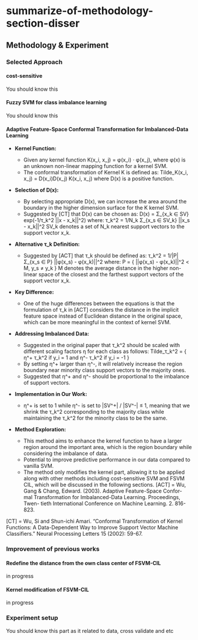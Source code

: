 # summarize-of-methodology-section-disser

## Methodology & Experiment

### Selected Approach

#### cost-sensitive
You should know this

#### Fuzzy SVM for class imbalance learning
You should know this

#### Adaptive Feature-Space Conformal Transformation for Imbalanced-Data Learning
- **Kernel Function:**
  - Given any kernel function K(x_i, x_j) = φ(x_i) ⋅ φ(x_j), where φ(x) is an unknown non-linear mapping function for a kernel SVM.
  - The conformal transformation of Kernel K is defined as:
    Tilde_K(x_i, x_j) = D(x_i)D(x_j) K(x_i, x_j)
    where D(x) is a positive function.

- **Selection of D(x):**
  - By selecting appropriate D(x), we can increase the area around the boundary in the higher dimension surface for the K kernel SVM.
  - Suggested by [CT] that D(x) can be chosen as:
    D(x) = Σ_{x_k ∈ SV} exp(-1/τ_k^2 ||x - x_k||^2)
    where:
    τ_k^2 = 1/N_k Σ_{x_s ∈ SV_k} ||x_s - x_k||^2
    SV_k denotes a set of N_k nearest support vectors to the support vector x_k.

- **Alternative τ_k Definition:**
  - Suggested by [ACT] that τ_k should be defined as:
    τ_k^2 = 1/|P| Σ_{x_s ∈ P} ||φ(x_s) - φ(x_k)||^2
    where:
    P = { ||φ(x_s) - φ(x_k)||^2 < M, y_s ≠ y_k }
    M denotes the average distance in the higher non-linear space of the closest and the farthest support vectors of the support vector x_k.

- **Key Difference:**
  - One of the huge differences between the equations is that the formulation of τ_k in [ACT] considers the distance in the implicit feature space instead of Euclidean distance in the original space, which can be more meaningful in the context of kernel SVM.

- **Addressing Imbalanced Data:**
  - Suggested in the original paper that τ_k^2 should be scaled with different scaling factors η for each class as follows:
    Tilde_τ_k^2 = 
    { η^+ τ_k^2 if y_i = 1
    and
      η^- τ_k^2 if y_i = -1 }
  - By setting η^+ larger than η^-, it will relatively increase the region boundary near minority class support vectors to the majority ones.
  - Suggested that η^+ and η^- should be proportional to the imbalance of support vectors.

- **Implementation in Our Work:**
  - η^+ is set to 1 while η^- is set to |SV^+| / |SV^-| ≤ 1, meaning that we shrink the τ_k^2 corresponding to the majority class while maintaining the τ_k^2 for the minority class to be the same.

- **Method Exploration:**
  - This method aims to enhance the kernel function to have a larger region around the important area, which is the region boundary while considering the imbalance of data.
  - Potential to improve predictive performance in our data compared to vanilla SVM.
  - The method only modifies the kernel part, allowing it to be applied along with other methods including cost-sensitive SVM and FSVM CIL, which will be discussed in the following sections.
[ACT] = Wu, Gang & Chang, Edward. (2003). Adaptive Feature-Space Confor-
mal Transformation for Imbalanced-Data Learning. Proceedings, Twen-
tieth International Conference on Machine Learning. 2. 816-823.

[CT] = Wu, Si and Shun-ichi Amari. “Conformal Transformation of Kernel
Functions: A Data-Dependent Way to Improve Support Vector Machine
Classifiers.” Neural Processing Letters 15 (2002): 59-67.

### Improvement of previous works

#### Redefine the distance from the own class center of FSVM-CIL
in progress

#### Kernel modification of FSVM-CIL
in progress

### Experiment setup
You should know this part as it related to data, cross validate and etc
